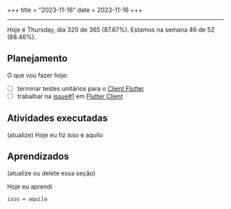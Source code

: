 +++
title = "2023-11-16"
date = 2023-11-16
+++

---

Hoje é Thursday, dia 320 de 365 (87.67%). Estamos na semana 46 de 52 (88.46%).

## Planejamento

O que vou fazer hoje:

- [ ] terminar testes unitários para o [Client Flutter](https://github.com/OmnicodeSolutions/luisa_drf_flutter_client)
- [ ] trabalhar na [issue#1](https://github.com/OmnicodeSolutions/luisa_drf_flutter_client/issues/1) em [Flutter Client](https://github.com/OmnicodeSolutions/luisa_drf_flutter_client)

## Atividades executadas

(atualize) Hoje eu fiz isso e aquilo

## Aprendizados

(atualize ou delete essa seção)

Hoje eu aprendi
```
isso = aquilo
```

